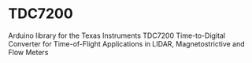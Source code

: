 # TDC7200
Arduino library for the Texas Instruments TDC7200 Time-to-Digital Converter for Time-of-Flight Applications in LIDAR, Magnetostrictive and Flow Meters

